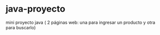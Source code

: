 # java-proyecto
mini proyecto java ( 2 páginas web: una para ingresar un producto y otra para buscarlo)
